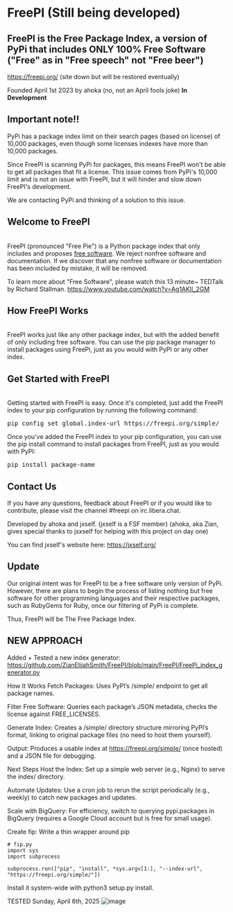 # FreePI (Still being developed)

## FreePI is the Free Package Index, a version of PyPi that includes ONLY 100% Free Software ("Free" as in "Free speech" not "Free beer")
https://freepi.org/ (site down but will be restored eventually)

Founded April 1st 2023 by ahoka (no, not an April fools joke)
**In Development**

## Important note!!
PyPi has a package index limit on their search pages (based on license) of 10,000 packages, even though some licenses indexes have more than 10,000 packages.

Since FreePI is scanning PyPi for packages, this means FreePI won't be able to get all packages that fit a license.
This issue comes from PyPi's 10,000 limit and is not an issue with FreePI, but it will hinder and slow down FreePI's development.

We are contacting PyPi and thinking of a solution to this issue.

## Welcome to FreePI
<br />
FreePI (pronounced "Free Pie") is a Python package index that only includes and proposes <a href="https://www.gnu.org/philosophy/free-sw.html">free software</a>. We reject nonfree software and documentation. If we discover that any nonfree software or documentation has been included by mistake, it will be removed.

To learn more about "Free Software", please watch this 13 minute~ TEDTalk by Richard Stallman.
https://www.youtube.com/watch?v=Ag1AKIl_2GM

## How FreePI Works
<br />
FreePI works just like any other package index, but with the added benefit of only including free software. You can use the pip package manager to install packages using FreePi, just as you would with PyPI or any other index.

## Get Started with FreePI
<br />
Getting started with FreePI is easy. Once it's completed, just add the FreePI index to your pip configuration by running the following command:
<pre>pip config set global.index-url https://freepi.org/simple/</pre>

Once you've added the FreePI index to your pip configuration, you can use the pip install command to install packages from FreePI, just as you would with PyPI:
<pre>pip install package-name</pre>

## Contact Us
If you have any questions, feedback about FreePI or if you would like to contribute, please visit the channel #freepi on irc.libera.chat.

Developed by ahoka and jxself. (jxself is a FSF member)
(ahoka, aka Zian, gives special thanks to jsxself for helping with this project on day one)

You can find jxself's website here:
https://jxself.org/

## Update
Our original intent was for FreePI to be a free software only version of PyPi. However, there are plans to begin the process of listing nothing but free software for other programming languages and their respective packages, such as RubyGems for Ruby, once our filtering of PyPi is complete.

Thus, FreePI will be The Free Package Index.

## NEW APPROACH
Added + Tested a new index generator:
<a href="https://github.com/ZianElijahSmith/FreePI/blob/main/FreePI/FreePi_index_generator.py">https://github.com/ZianElijahSmith/FreePI/blob/main/FreePI/FreePi_index_generator.py</a>

How It Works
Fetch Packages: Uses PyPI’s /simple/ endpoint to get all package names.

Filter Free Software: Queries each package’s JSON metadata, checks the license against FREE_LICENSES.

Generate Index: Creates a /simple/ directory structure mirroring PyPI’s format, linking to original package files (no need to host them yourself).

Output: Produces a usable index at https://freepi.org/simple/ (once hosted) and a JSON file for debugging.

Next Steps
Host the Index: Set up a simple web server (e.g., Nginx) to serve the index/ directory.

Automate Updates: Use a cron job to rerun the script periodically (e.g., weekly) to catch new packages and updates.

Scale with BigQuery: For efficiency, switch to querying pypi.packages in BigQuery (requires a Google Cloud account but is free for small usage).

Create fip: Write a thin wrapper around pip

```
# fip.py
import sys
import subprocess

subprocess.run(["pip", "install", *sys.argv[1:], "--index-url", "https://freepi.org/simple/"])
```

Install it system-wide with python3 setup.py install.


TESTED Sunday, April 6th, 2025
![image](https://github.com/user-attachments/assets/e71a5a52-ffee-4f1f-925a-c7881e725009)

